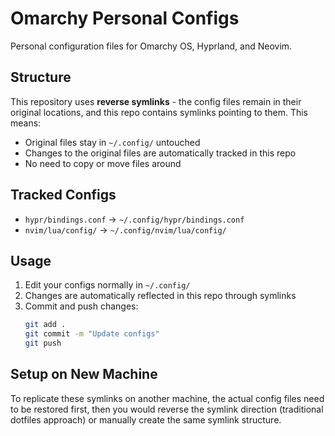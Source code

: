 # Omarchy Personal Configs

Personal configuration files for Omarchy OS, Hyprland, and Neovim.

## Structure

This repository uses **reverse symlinks** - the config files remain in their original locations, and this repo contains symlinks pointing to them. This means:

- Original files stay in `~/.config/` untouched
- Changes to the original files are automatically tracked in this repo
- No need to copy or move files around

## Tracked Configs

- `hypr/bindings.conf` → `~/.config/hypr/bindings.conf`
- `nvim/lua/config/` → `~/.config/nvim/lua/config/`

## Usage

1. Edit your configs normally in `~/.config/`
2. Changes are automatically reflected in this repo through symlinks
3. Commit and push changes:
   ```bash
   git add .
   git commit -m "Update configs"
   git push
   ```

## Setup on New Machine

To replicate these symlinks on another machine, the actual config files need to be restored first, then you would reverse the symlink direction (traditional dotfiles approach) or manually create the same symlink structure.
